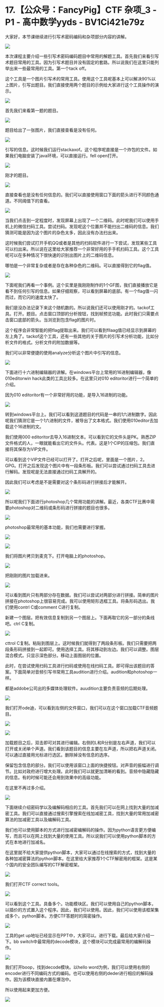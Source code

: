 # 17.【公众号：FancyPig】CTF 杂项_3 - P1 - 高中数学yyds - BV1Ci421e79z

大家好，本节课继续进行引写术密码编码和杂项部分内容的讲解。

![](img/af75706114c7a2f526fab31d0f560c6e_1.png)

本次课程主要介绍一些引写术密码编码题目中常用的解题工具。首先我们来看引写术题目常用的工具。因为引写术题目并没有固定的套路。所以说我们在这里只能列举出来一些最常用的工具。第一个tack off。

这个工具是一个图片引写术的常用工具。使用这个工具呢基本上可以解决90%以上图片，引写出题目。我们直接使用两个题目的示例给大家进行这个工具操作的演示。



![](img/af75706114c7a2f526fab31d0f560c6e_3.png)

首先我们来看第一题的题目。

![](img/af75706114c7a2f526fab31d0f560c6e_5.png)

题目给出了一张图片，我们直接查看是没有任何。

![](img/af75706114c7a2f526fab31d0f560c6e_7.png)

引写的信息。这时候我们运行stackaxof。这个程序呢直接是一个炸包的文件。如果我们电脑安装了java环境，可以直接运行。fell open打开。



![](img/af75706114c7a2f526fab31d0f560c6e_9.png)

刚才的题目。

![](img/af75706114c7a2f526fab31d0f560c6e_11.png)

直接查看也是没有任何信息的。我们可以直接使用窗口下面的箭头进行不同颜色通道。不同阈值下的查看。

![](img/af75706114c7a2f526fab31d0f560c6e_13.png)

当我们点击到一定程度时，发现屏幕上出现了一个二维码。此时呢我们可以使用手机上的微信扫码工具。尝试扫码。发现呢这个位置并不能扫出二维码的信息。我们猜测可能是因为这个图片的杂色太多，因此没有办法扫出来。

这时候我们尝试打开手机QQ或者是其他的扫码软件进行一下尝试，发现某些工具可以扫出来。所以说在这里给大家推荐一个非常好用的手手机扫码工具。这个工具呢可以在多种情况下很快速的识别出图片上的二维码信息。

哪怕是一个非常复杂或者是存在各种杂色的二维码。可以直接得到它的flag值。

![](img/af75706114c7a2f526fab31d0f560c6e_15.png)

下面呢我们再看一个事例。这个实里是我刚刚制作的1个GF图，我们直接播放它是看不到任何引写的信息。如果仔细观察，可以看到屏幕的底部。有一个flag值一闪而过，而它闪的速度太快了。

我们是没办法记录下来这个随机数的。所以说我们还可以使用刚才的。tackof工具。打开。题目。点击窗口顶部的分析按钮，找到帧预览功能。此时我们只需要点击窗口底部的箭头。当浏览到包含flag的图片时。

这个程序会非常智能的把flag提取出来。我们可以看到fllaag值已经显示到屏幕的左上角了。tackof这个工具，还有一些其他的关于图片的引写术分析功能，比如分析文件的格式。分析文件的附加数据等。

我们可以非常便捷的使用analyze分析这个图片中引写的信息。

![](img/af75706114c7a2f526fab31d0f560c6e_17.png)

下面进行十六进制编辑器的讲解。在windows平台上常用的16进制编辑器，像010editorwin hack此类的工具比较多。在这里只对010 editoritor进行一个简单的介绍。

因为010 editoritor有一个非常好用的功能，是导入16进制的功能。

![](img/af75706114c7a2f526fab31d0f560c6e_19.png)

转到windows平台上。我们可以看到这道题目的代码是一串的1六进制数字。因此呢我们猜测它是一个1六进制的文件，被导出了文本格式。我们使用010editor去加载这个16进制的文。

我们使用000 editoritor去导入16进制文本。可以看到它的文件头是PK。熟悉ZIP文件格式的人，一眼就能看出它的文件头。代表。这是1个CIP的压缩包。我们直接将其保存为VIP文件。

可以看到这个VIP文件已经可以打开了。打开之后呢，里面是一个图片，2。GPG。打开之后发现这个图片中有一段条形板。我们可以尝试通过扫码工具去进行解码。发现呢是无法直接通过扫码工具解开的。

因此我们可以考虑是不是需要对这个条形码进行拼接后才能解开。

![](img/af75706114c7a2f526fab31d0f560c6e_21.png)

所以呢我们下面进行photoshop几个常用功能的讲解。最近，各类CTF比赛中需要photoshop对二维码或条形码进行拼接的题目也很多。



![](img/af75706114c7a2f526fab31d0f560c6e_23.png)

photoshop最常用的基本功能，我们也需要进行掌握。

![](img/af75706114c7a2f526fab31d0f560c6e_25.png)

![](img/af75706114c7a2f526fab31d0f560c6e_26.png)

我们将图片拷贝到麦克下。打开电脑上的photoshop。

![](img/af75706114c7a2f526fab31d0f560c6e_28.png)

把刚刚的图片加载进来。

![](img/af75706114c7a2f526fab31d0f560c6e_30.png)

可以看到图片只有两部分存在数据。我们可以尝试对两部分进行拼接。简单的图片拼接在photoshop上很容易完成。我可以使用矩形选框工具。将条形码选出。我们使用contrl C或comment C进行复制。

新建一个图层。把有效信息复制到另一个图层上。下面再取它的另一部分的条线吧。ctrl C复制。

![](img/af75706114c7a2f526fab31d0f560c6e_32.png)

cttrol C复制。粘贴到图层上。这时候我们就得到了两段条形板。我们只需要把两段条形码拼接到一起即可。使用选择工具。将其移动到左边。我们可以调整。图层混合模式。只显示深色部分。移动上面图层的位置。

此时，在尝试使用扫码工具进行扫码或使用在线扫码工具。即可得出该题目的答案。下面简单对音频引写书常用工具audition进行介绍。audition和photoshop一样。

都是addobe公司出的多媒体处理软件。auudition主要负责音频的后期处理。

![](img/af75706114c7a2f526fab31d0f560c6e_34.png)

我们打开ode迪，可以看到左侧的文件窗口，我们可以在这个窗口加载CTF音频题目。

![](img/af75706114c7a2f526fab31d0f560c6e_36.png)

![](img/af75706114c7a2f526fab31d0f560c6e_37.png)

加载题目之后，双击即可对其进行编辑。右侧的L和R分别是左右声道，我们可以打开或关闭单个声道。我们看到该题目的信息主要在左声道，所以把右声道关闭。可以通过直接用光标进行选区。删除掉没有信息的选序。

保留包含信息的部分。我们可以使用该窗口上面的快捷按钮。对声音的振幅进行调节。比如对政府进行增大处理。此时我们可以就更加清晰的看到。音频中隐藏隐藏的信息。有的时候可能还会用到效果中的高级功能。

在这里不再过多介绍。

![](img/af75706114c7a2f526fab31d0f560c6e_39.png)

下面继续介绍密码学以及编解码相应的工具。首先我们可以在网上找到大量的加减密工具。我们可以直接通过搜索引擎搜索在线加减密工具，找到大量的常用加减密算法的加减密工具以及编解码工具。

我们也可以使用脚本的方式进行加减密编解码的操作。因为python语言更方便编写，而且可以在网上找到大量的使用工具。所以说我们可以使用python脚本的方式在本地进行加减名。

在这里就不给大家提供python脚本，大家可以通过在线搜索的方式，找到大量的各种加减密算法的python脚本。在这里给大家推荐1个CTF解密用的框架。这是某个国内的安全团队编写的CTF解密框架。



![](img/af75706114c7a2f526fab31d0f560c6e_41.png)

我们打开CTF correct tools。

![](img/af75706114c7a2f526fab31d0f560c6e_43.png)

可以看到这个工具。具备多个。功能模块区。我们可以使用自己的python脚本，以插价的方式置入这个程序。因此，我们可以使用。因此，我们可以使用该框架集成多个。python脚本。方便CTF答题时的简密操作。



![](img/af75706114c7a2f526fab31d0f560c6e_45.png)

工具的get up地址已经显示在PPT中，大家可以。进行下载。最后给大家介绍一下。bb switch中最常用的decode模块，这个模块可以完成最常用的编解码操作。



![](img/af75706114c7a2f526fab31d0f560c6e_47.png)

我们打开boop，找到decode模块。以hello word为例，我们可以使用右侧的encoder进行不同编码方式的编码。也可以使用右侧的deder进行相应的解码操作。因为该模块直接内置在爆泡中。

所以使用起来更加方便。

![](img/af75706114c7a2f526fab31d0f560c6e_49.png)